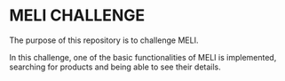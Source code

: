 # MELI CHALLENGE

The purpose of this repository is to challenge MELI.

In this challenge, one of the basic functionalities of MELI is implemented, searching for products and being able to see their details.